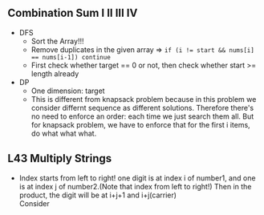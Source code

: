 ## Combination Sum I II III IV
- DFS
  - Sort the Array!!!
  - Remove duplicates in the given array => `if (i != start && nums[i] == nums[i-1]) continue`
  - First check whether target == 0 or not, then check whether start >= length already
- DP
  - One dimension: target
  - This is different from knapsack problem because in this problem we consider differnt sequence as different solutions.
  Therefore there's no need to enforce an order:  each time we just search them all. But for knapsack problem, we have to enforce that 
  for the first i items, do what what what.
  

## L43 Multiply Strings
- Index starts from left to right! 
one digit is at index i of number1, and one is at index j of number2.(Note that index from left to right!) Then in the product, 
the digit will be at i+j+1 and i+j(carrier) \
Consider 
